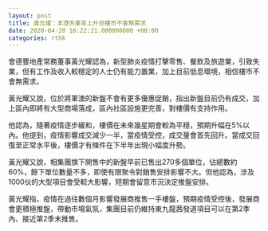 ```yaml
---
layout: post
title: 黃光燿：本港失業率上升但樓市不會無需求
date: 2020-04-20 16:22:21.000000000 +08:00
categories: rthk
---
```


會德豐地產常務董事黃光耀認為，新型肺炎疫情打擊零售、餐飲及旅遊業，引致失業，但有工作及收入較穩定的人士仍有能力置業，加上目前低息環境，相信樓市不會無需求。

黃光耀又說，位於將軍澳的新盤不會有更多優惠促銷，指出新盤目前仍有成交，加上區內即將有大型商場落成，區內社區設施更完善，對樓價有支持作用。

他認為，隨著疫情逐步緩和，樓價在未來幾星期會較為平穩，預期升幅在5%以內。他提到，疫情影響成交減少一半，當疫情受控，成交量會首先回升。當成交回復至正常水平後，樓價才有條件在下半年出現小幅度升勢。

黃光耀又說，相集團旗下開售中的新盤早前已售出270多個單位，佔總數約60%，餘下單位數量不多，即使有限聚令對銷售安排影響不大。但他認為，涉及1000伙的大型項目會受較大影響，短期會留意市況決定推盤安排。

黃光耀指，疫情在過往數個月影響發展商推售一手樓盤，預期疫情受控後，發展商會更積極推盤，帶動市場氣氛，集團目前仍維持東九龍茜發道項目可以在第2季內、接近第2季末推售。
